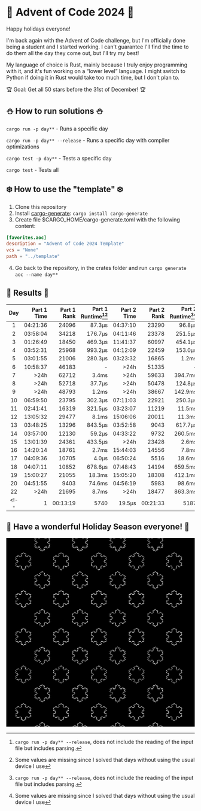 # 🎄 Advent of Code 2024 🎄
Happy holidays everyone! 

I'm back again with the Advent of Code challenge, but I'm officially done being a student and I started working. I can't guarantee I'll find the time to do them all the day they come out, but I'll try my best! 

My language of choice is Rust, mainly because I truly enjoy programming with it, and it's fun working on a “lower level” language. I might switch to Python if doing it in Rust would take too much time, but I don't plan to.

🏆 Goal: Get all 50 stars before the 31st of December! 🏆

## ⛄ How to run solutions ⛄
`cargo run -p day**` - Runs a specific day

`cargo run -p day** --release` - Runs a specific day with compiler optimizations

`cargo test -p day**` - Tests a specific day

`cargo test` - Tests all

## ❄️ How to use the "template" ❄️
1. Clone this repository
1. Install [cargo-generate](https://github.com/cargo-generate/cargo-generate): `cargo install cargo-generate`
1. Create file $CARGO_HOME/cargo-generate.toml with the following content: 
```toml
[favorites.aoc]
description = "Advent of Code 2024 Template"
vcs = "None"
path = "../template"
```
4. Go back to the repository, in the crates folder and run `cargo generate aoc --name day**`


## 🥛 Results 🍪
| Day | Part 1 Time | Part 1 Rank | Part 1 Runtime[^1][^2] | Part 2 Time | Part 2 Rank | Part 2 Runtime[^1][^2] |
|:-:|-:|-:|-:|-:|-:|-:|
|  1 | 04:21:36 | 24096 |  87.3µs | 04:37:10 | 23290 |  96.8µs |
|  2 | 03:58:04 | 34218 | 176.7µs | 04:11:46 | 23378 | 251.5µs |
|  3 | 01:26:49 | 18450 | 469.3µs | 11:41:37 | 60997 | 454.1µs |
|  4 | 03:52:31 | 25968 | 993.2µs | 04:12:09 | 22459 | 153.0µs |
|  5 | 03:01:55 | 21006 | 280.3µs | 03:23:32 | 16865 |   1.2ms |
|  6 | 10:58:37 | 46183 |      -  |     >24h | 51335 |       - |
|  7 |     >24h | 62712 |   3.4ms |     >24h | 59633 | 394.7ms |
|  8 |     >24h | 52718 |  37.7µs |     >24h | 50478 | 124.8µs |
|  9 |     >24h | 48793 |   1.2ms |     >24h | 38667 | 142.9ms |
| 10 | 06:59:50 | 23795 | 302.3µs | 07:11:03 | 22921 | 250.3µs |
| 11 | 02:41:41 | 16319 | 321.5µs | 03:23:07 | 11219 |  11.5ms |
| 12 | 13:05:32 | 29477 |   8.1ms | 15:06:06 | 20011 |  11.3ms |
| 13 | 03:48:25 | 13296 | 843.5µs | 03:52:58 |  9043 | 617.7µs |
| 14 | 03:57:00 | 12130 |  59.2µs | 04:33:22 |  9732 | 260.5ms |
| 15 | 13:01:39 | 24361 | 433.5µs |     >24h | 23428 |   2.6ms |
| 16 | 14:20:14 | 18761 |   2.7ms | 15:44:03 | 14556 |   7.8ms |
| 17 | 04:09:36 | 10705 |   4.0µs | 06:50:24 |  5516 |  18.6ms |
| 18 | 04:07:11 | 10852 | 678.6µs | 07:48:43 | 14194 | 659.5ms |
| 19 | 15:00:27 | 21055 |  18.3ms | 15:05:20 | 18308 | 412.1ms |
| 20 | 04:51:55 |  9403 |  74.6ms | 04:56:19 |  5983 |  98.6ms |
| 22 |     >24h | 21695 |   8.7ms |     >24h | 18477 | 863.3ms |
<!--|  1 | 00:13:19 |  5740 |  19.5µs | 00:21:33 |  5187 |  20.7µs | -->

## 🎄 Have a wonderful Holiday Season everyone! 🎄

![koch flakes](koch_snowflakes.gif)


[^1]: `cargo run -p day** --release`, does not include the reading of the input file but includes parsing.
[^2]: Some values are missing since I solved that days without using the usual device I use
